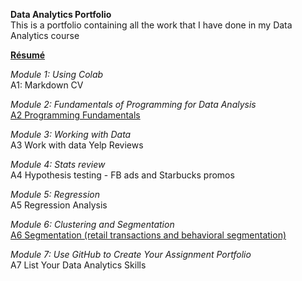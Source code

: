 **Data Analytics Portfolio**  
This is a portfolio containing all the work that I have done in my Data Analytics course  

[**Résumé**](https://colab.research.google.com/drive/146NHwLuHZXHzgUtqnGPEjeGtvOmCM1Es?usp=drive_link)  

*Module 1: Using Colab*  
A1: Markdown CV  

*Module 2: Fundamentals of Programming for Data Analysis*  
[A2 Programming Fundamentals](https://colab.research.google.com/drive/1DFXet0fEShr13SrwcWc6vFcTtohL7Usj?usp=drive_link)    

*Module 3: Working with Data*  
A3 Work with data Yelp Reviews  

*Module 4: Stats review*  
A4 Hypothesis testing - FB ads and Starbucks promos  

*Module 5: Regression*  
A5 Regression Analysis  

*Module 6: Clustering and Segmentation*  
[A6 Segmentation (retail transactions and behavioral segmentation)](https://colab.research.google.com/drive/1zQVChy6BScvfBe0OUwxRgbI97pDsIWl0?usp=drive_link)    

*Module 7: Use GitHub to Create Your Assignment Portfolio*  
A7 List Your Data Analytics Skills  
